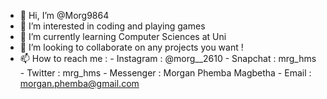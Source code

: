 - 👋 Hi, I’m @Morg9864
- 👀 I’m interested in coding and playing games
- 🌱 I’m currently learning Computer Sciences at Uni
- 💞️ I’m looking to collaborate on any projects you want !
- 📫 How to reach me : - Instagram : @morg__2610
                       - Snapchat : mrg_hms
                       - Twitter : mrg_hms
                       - Messenger : Morgan Phemba Magbetha
                       - Email : morgan.phemba@gmail.com

<!---
Morg9864/Morg9864 is a ✨ special ✨ repository because its `README.md` (this file) appears on your GitHub profile.
You can click the Preview link to take a look at your changes.
--->
